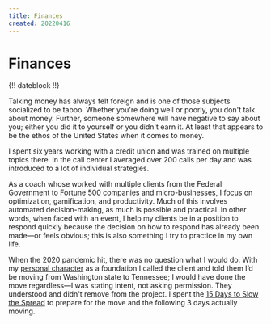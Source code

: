 ```yaml
---
title: Finances
created: 20220416
---
```


# Finances

{!! dateblock !!}

Talking money has always felt foreign and is one of those subjects socialized to be taboo. Whether you're doing well or poorly, you don't talk about money. Further, someone somewhere will have negative to say about you; either you did it to yourself or you didn't earn it. At least that appears to be the ethos of the United States when it comes to money.

I spent six years working with a credit union and was trained on multiple topics there. In the call center I averaged over 200 calls per day and was introduced to a lot of individual strategies.

As a coach whose worked with multiple clients from the Federal Government to Fortune 500 companies and micro-businesses, I focus on optimization, gamification, and productivity.  Much of this involves automated decision-making, as much is possible and practical. In other words, when faced with an event, I help my clients be in a position to respond quickly because the decision on how to respond has already been made—or feels obvious; this is also something I try to practice in my own life.

When the 2020 pandemic hit, there was no question what I would do. With my [personal character](/about/) as a foundation I called the client and told them I’d be moving from Washington state to Tennessee; I would have done the move regardless—I was stating intent, not asking permission. They understood and didn't remove from the project. I spent the [15 Days to Slow the Spread](https://trumpwhitehouse.archives.gov/articles/15-days-slow-spread/) to prepare for the move and the following 3 days actually moving.